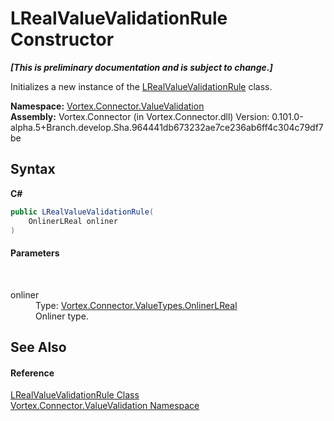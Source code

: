 # LRealValueValidationRule Constructor 
 _**\[This is preliminary documentation and is subject to change.\]**_

Initializes a new instance of the <a href="T_Vortex_Connector_ValueValidation_LRealValueValidationRule.md">LRealValueValidationRule</a> class.

**Namespace:**&nbsp;<a href="N_Vortex_Connector_ValueValidation.md">Vortex.Connector.ValueValidation</a><br />**Assembly:**&nbsp;Vortex.Connector (in Vortex.Connector.dll) Version: 0.101.0-alpha.5+Branch.develop.Sha.964441db673232ae7ce236ab6ff4c304c79df7be

## Syntax

**C#**<br />
``` C#
public LRealValueValidationRule(
	OnlinerLReal onliner
)
```


#### Parameters
&nbsp;<dl><dt>onliner</dt><dd>Type: <a href="T_Vortex_Connector_ValueTypes_OnlinerLReal.md">Vortex.Connector.ValueTypes.OnlinerLReal</a><br />Onliner type.</dd></dl>

## See Also


#### Reference
<a href="T_Vortex_Connector_ValueValidation_LRealValueValidationRule.md">LRealValueValidationRule Class</a><br /><a href="N_Vortex_Connector_ValueValidation.md">Vortex.Connector.ValueValidation Namespace</a><br />